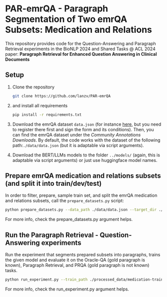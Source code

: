 # PAR-emrQA - Paragraph Segmentation of Two emrQA Subsets: Medication and Relations

This repository provides code for the Question-Answering and Paragraph Retrieval experiments in the BioNLP 2024 and Shared Tasks @ ACL 2024 paper: **Paragraph Retrieval for Enhanced Question Answering in Clinical Documents**



## Setup
1. Clone the repository
    ```sh
    git clone https://github.com/lanzv/PAR-emrQA
    ```
2. and install all requirements
    ```sh
    pip install -r requirements.txt
    ```

3. Download the emrQA dataset ```data.json``` (for instance [here](https://portal.dbmi.hms.harvard.edu/projects/n2c2-nlp/), but you need to register there first and sign the form and its conditions). Then, you can find the emrQA dataset under the *Community Annotations Downloads*. By default, the code works with the dataset of the following path:```./data/data.json``` (but it is adaptable via script arguments).

4. Download the BERT/LLMs models to the folder ```../models/``` (again, this is adaptable via script arguments) or just use huggingface model names.


## Prepare emrQA medication and relations subsets (and split it into train/dev/test)
In order to filter, prepare, sample train set, and split the emrQA medication and relations subsets, call the ```prepare_datasets.py``` script:
```sh
python prepare_datasets.py --data_path ./data/data.json --target_dir ./processed_data --train_ratio 0.7 --dev_ratio 0.1 --topics medication relations --train_sample_ratios 0.2 0.05 --seed 54
```

For more info, check the prepare_datasets.py argument helps.



## Run the Paragraph Retrieval - Question-Answering experiments
Run the experiment that segments prepared subsets into paragraphs, trains the given model and evaluate it on the Oracle-QA (gold paragraph is known), Paragraph Retrieval, and PRQA (gold paragraph is not known) tasks.

```sh
python run_experiment.py --train_path ./processed_data/medication-train.json --dev_path ./processed_data/medication-dev.json --test_path ./processed_data/medication-test.json --dataset_title medication --model_name BERTbase --model_path ../models/BERTbase --ft 100 --epochs 3 --seed 54
```

For more info, check the run_experiment.py argument helps.
